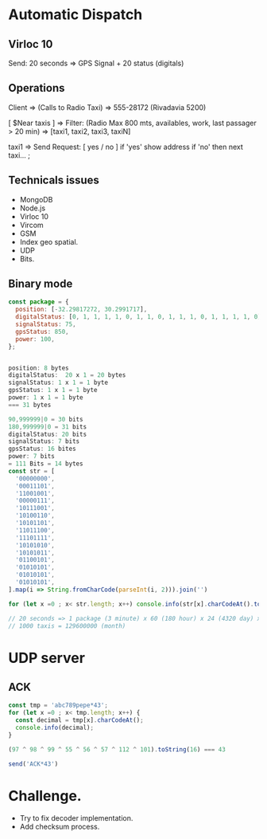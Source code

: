 # Automatic Dispatch

## Virloc 10
Send: 20 seconds => GPS Signal + 20 status (digitals)


## Operations

Client => (Calls to Radio Taxi)  => 555-28172 (Rivadavia 5200)

[ $Near taxis ] => Filter: (Radio Max 800 mts, availables, work, last passager > 20 min) => [taxi1, taxi2, taxi3, taxiN]

taxi1 => Send Request: [ yes / no ] if 'yes' show address
if 'no' then next taxi... ;


## Technicals issues
- MongoDB
- Node.js
- Virloc 10
- Vircom
- GSM
- Index geo spatial.
- UDP
- Bits.


## Binary mode

```javascript
const package = {
  position: [-32.29817272, 30.2991717],
  digitalStatus: [0, 1, 1, 1, 1, 0, 1, 1, 0, 1, 1, 1, 0, 1, 1, 1, 1, 0],
  signalStatus: 75,
  gpsStatus: 850,
  power: 100,
};


position: 8 bytes
digitalStatus:  20 x 1 = 20 bytes
signalStatus: 1 x 1 = 1 byte
gpsStatus: 1 x 1 = 1 byte
power: 1 x 1 = 1 byte
=== 31 bytes

90,999999|0 = 30 bits
180,999999|0 = 31 bits
digitalStatus: 20 bits
signalStatus: 7 bits
gpsStatus: 16 bites
power: 7 bits
= 111 Bits = 14 bytes
const str = [
  '00000000',
  '00011101',
  '11001001',
  '00000111',
  '10111001',
  '10100110',
  '10101101',
  '11011100',
  '11101111',
  '10101010',
  '10101011',
  '01100101',
  '01010101',
  '01010101',
  '01010101',
].map(i => String.fromCharCode(parseInt(i, 2))).join('')

for (let x =0 ; x< str.length; x++) console.info(str[x].charCodeAt().toString(2))

// 20 seconds => 1 package (3 minute) x 60 (180 hour) x 24 (4320 day) x (129600 month)
// 1000 taxis = 129600000 (month)
```

# UDP server

## ACK

```javascript
const tmp = 'abc789pepe*43';
for (let x =0 ; x< tmp.length; x++) {
  const decimal = tmp[x].charCodeAt();
  console.info(decimal);
}

(97 ^ 98 ^ 99 ^ 55 ^ 56 ^ 57 ^ 112 ^ 101).toString(16) === 43

send('ACK*43')
```

# Challenge.
- Try to fix decoder implementation.
- Add checksum process.
